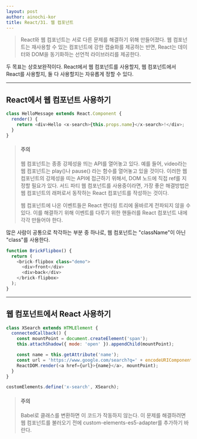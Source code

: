 ```yaml
---
layout: post
author: ainochi-kor
title: React/31. 웹 컴포넌트
---
```


> React와 웹 컴포넌트는 서로 다른 문제를 해결하기 위해 만들어졌다. 웹 컴포넌트는 재사용할 수 있는 컴포넌트에 강한 캡슐화를 제공하는 반면, React는 데이터와 DOM을 동기화하는 선언적 라이브러리를 제공한다.

두 목표는 상호보완적이다. React에서 웹 컴포넌트를 사용할지, 웹 컴포넌트에서 React를 사용할지, 둘 다 사용할지는 자유롭게 정할 수 있다.

---

## React에서 웹 컴포넌트 사용하기

``` js
class HelloMessage extends React.Component {
  render() {
    return <div>Hello <x-search>{this.props.name}</x-search>!</div>;
  }
}
```

> #### 주의
> 웹 컴포넌트는 종종 강제성을 띄는 API를 열어놓고 있다. 예를 들어, video라는 웹 컴포넌트는 play()나 pause() 라는 함수를 열어놓고 있을 것이다. 이러한 웹 컴포넌트의 강제성을 띠는 API에 접근하기 위해서, DOM 노드에 직접 ref를 지정할 필요가 있다. 서드 파티 웹 컴포넌트를 사용중이라면, 가장 좋은 해결방법은 웹 컴포넌트의 래퍼로서 동작하는 React 컴포넌트를 작성하는 것이다.  
>   
> 웹 컴포넌트에 나온 이벤트들은 React 렌더링 트리에 올바르게 전파되지 않을 수 있다. 이를 해결하기 위해 이벤트를 다루기 위한 핸들러를 React 컴포넌트 내에 각각 만들어야 한다.

많은 사람이 공통으로 착각하는 부분 중 하나로, 웹 컴포넌트는 "className"이 아닌 "class"를 사용한다.

``` js
function BrickFlipbox() {
  return (
    <brick-flipbox class="demo">
      <div>front</div>
      <div>back</div>
    </brick-flipbox>
  );
}
```

---

## 웹 컴포넌트에서 React 사용하기

``` js
class XSearch extends HTMLElement {
  connectedCallback() {
    const mountPoint = document.createElement('span');
    this.attachShadow({ mode: 'open' }).appendChild(mountPoint);

    const name = this.getAttribute('name');
    const url = 'https://www.google.com/search?q=' + encodeURIComponent(name); 
    ReactDOM.render(<a href={url}>{name}</a>, mountPoint);
  }
}

costomElements.define('x-search', XSearch);
```

> #### 주의
> Babel로 클래스를 변환하면 이 코드가 작동하지 않는다. 이 문제를 해결하려면 웹 컴포넌트를 불러오기 전에 custom-elements-es5-adapter를 추가하기 바란다.